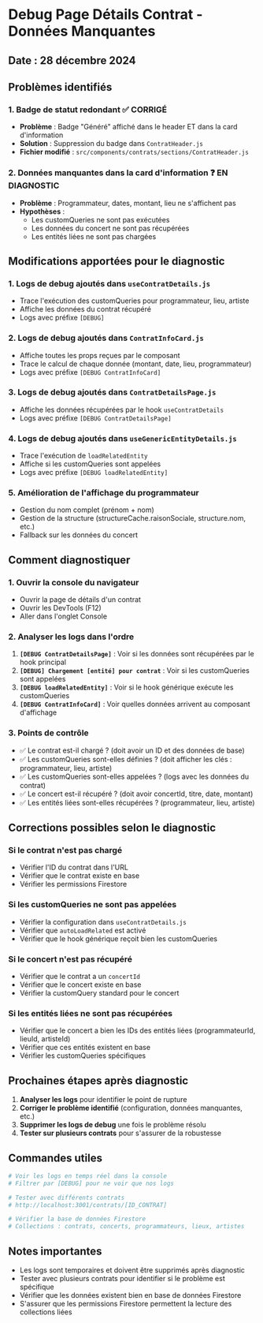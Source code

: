 # Debug Page Détails Contrat - Données Manquantes

## Date : 28 décembre 2024

## Problèmes identifiés

### 1. Badge de statut redondant ✅ CORRIGÉ
- **Problème** : Badge "Généré" affiché dans le header ET dans la card d'information
- **Solution** : Suppression du badge dans `ContratHeader.js`
- **Fichier modifié** : `src/components/contrats/sections/ContratHeader.js`

### 2. Données manquantes dans la card d'information ❓ EN DIAGNOSTIC
- **Problème** : Programmateur, dates, montant, lieu ne s'affichent pas
- **Hypothèses** :
  - Les customQueries ne sont pas exécutées
  - Les données du concert ne sont pas récupérées
  - Les entités liées ne sont pas chargées

## Modifications apportées pour le diagnostic

### 1. Logs de debug ajoutés dans `useContratDetails.js`
- Trace l'exécution des customQueries pour programmateur, lieu, artiste
- Affiche les données du contrat récupéré
- Logs avec préfixe `[DEBUG]`

### 2. Logs de debug ajoutés dans `ContratInfoCard.js`
- Affiche toutes les props reçues par le composant
- Trace le calcul de chaque donnée (montant, date, lieu, programmateur)
- Logs avec préfixe `[DEBUG ContratInfoCard]`

### 3. Logs de debug ajoutés dans `ContratDetailsPage.js`
- Affiche les données récupérées par le hook `useContratDetails`
- Logs avec préfixe `[DEBUG ContratDetailsPage]`

### 4. Logs de debug ajoutés dans `useGenericEntityDetails.js`
- Trace l'exécution de `loadRelatedEntity`
- Affiche si les customQueries sont appelées
- Logs avec préfixe `[DEBUG loadRelatedEntity]`

### 5. Amélioration de l'affichage du programmateur
- Gestion du nom complet (prénom + nom)
- Gestion de la structure (structureCache.raisonSociale, structure.nom, etc.)
- Fallback sur les données du concert

## Comment diagnostiquer

### 1. Ouvrir la console du navigateur
- Ouvrir la page de détails d'un contrat
- Ouvrir les DevTools (F12)
- Aller dans l'onglet Console

### 2. Analyser les logs dans l'ordre
1. **`[DEBUG ContratDetailsPage]`** : Voir si les données sont récupérées par le hook principal
2. **`[DEBUG] Chargement [entité] pour contrat`** : Voir si les customQueries sont appelées
3. **`[DEBUG loadRelatedEntity]`** : Voir si le hook générique exécute les customQueries
4. **`[DEBUG ContratInfoCard]`** : Voir quelles données arrivent au composant d'affichage

### 3. Points de contrôle
- ✅ Le contrat est-il chargé ? (doit avoir un ID et des données de base)
- ✅ Les customQueries sont-elles définies ? (doit afficher les clés : programmateur, lieu, artiste)
- ✅ Les customQueries sont-elles appelées ? (logs avec les données du contrat)
- ✅ Le concert est-il récupéré ? (doit avoir concertId, titre, date, montant)
- ✅ Les entités liées sont-elles récupérées ? (programmateur, lieu, artiste)

## Corrections possibles selon le diagnostic

### Si le contrat n'est pas chargé
- Vérifier l'ID du contrat dans l'URL
- Vérifier que le contrat existe en base
- Vérifier les permissions Firestore

### Si les customQueries ne sont pas appelées
- Vérifier la configuration dans `useContratDetails.js`
- Vérifier que `autoLoadRelated` est activé
- Vérifier que le hook générique reçoit bien les customQueries

### Si le concert n'est pas récupéré
- Vérifier que le contrat a un `concertId`
- Vérifier que le concert existe en base
- Vérifier la customQuery standard pour le concert

### Si les entités liées ne sont pas récupérées
- Vérifier que le concert a bien les IDs des entités liées (programmateurId, lieuId, artisteId)
- Vérifier que ces entités existent en base
- Vérifier les customQueries spécifiques

## Prochaines étapes après diagnostic

1. **Analyser les logs** pour identifier le point de rupture
2. **Corriger le problème identifié** (configuration, données manquantes, etc.)
3. **Supprimer les logs de debug** une fois le problème résolu
4. **Tester sur plusieurs contrats** pour s'assurer de la robustesse

## Commandes utiles

```bash
# Voir les logs en temps réel dans la console
# Filtrer par [DEBUG] pour ne voir que nos logs

# Tester avec différents contrats
# http://localhost:3001/contrats/[ID_CONTRAT]

# Vérifier la base de données Firestore
# Collections : contrats, concerts, programmateurs, lieux, artistes
```

## Notes importantes

- Les logs sont temporaires et doivent être supprimés après diagnostic
- Tester avec plusieurs contrats pour identifier si le problème est spécifique
- Vérifier que les données existent bien en base de données Firestore
- S'assurer que les permissions Firestore permettent la lecture des collections liées 